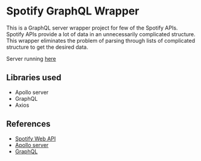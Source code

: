 # Spotify GraphQL Wrapper


This is a GraphQL server wrapper project for few of the Spotify APIs. Spotify APIs provide a lot of data in an unnecessarily complicated structure. This wrapper eliminates the problem of parsing through lists of complicated structure to get the desired data.

Server running [here](https://browsyfi-graphql.herokuapp.com/)

Libraries used
-
 - Apollo server
 - GraphQL
 - Axios

References
-
- [Spotify Web API](https://developer.spotify.com/documentation/web-api/reference/)
- [Apollo server](https://www.apollographql.com/server/)
- [GraphQL](https://graphql.org/)
